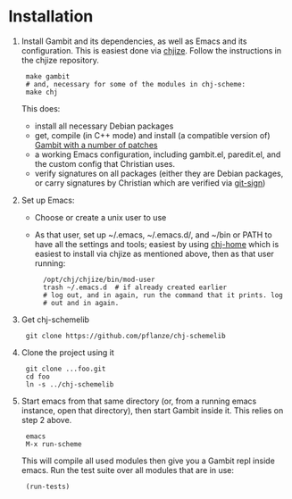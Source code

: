 # Installation

1. Install Gambit and its dependencies, as well as Emacs and its configuration. This is easiest done via [chjize](https://github.com/pflanze/chjize). Follow the instructions in the chjize repository. 

        make gambit
        # and, necessary for some of the modules in chj-scheme:
        make chj

    This does:

    * install all necessary Debian packages
    * get, compile (in C++ mode) and install (a compatible version of) [Gambit with a number of patches](https://github.com/pflanze/gambc)
    * a working Emacs configuration, including gambit.el, paredit.el, and the custom config that Christian uses.
    * verify signatures on all packages (either they are Debian packages, or carry signatures by Christian which are verified via [git-sign](https://github.com/pflanze/git-sign))

2. Set up Emacs:

    * Choose or create a unix user to use
    * As that user, set up ~/.emacs, ~/.emacs.d/, and ~/bin or PATH to have all the settings and tools; easiest by using [chj-home](https://github.com/pflanze/chj-home) which is easiest to install via chjize as mentioned above, then as that user running:
    
            /opt/chj/chjize/bin/mod-user
            trash ~/.emacs.d  # if already created earlier
            # log out, and in again, run the command that it prints. log
            # out and in again.

1. Get chj-schemelib

        git clone https://github.com/pflanze/chj-schemelib
    
1. Clone the project using it

        git clone ...foo.git
        cd foo
        ln -s ../chj-schemelib

1. Start emacs from that same directory (or, from a running emacs instance, open that directory), then start Gambit inside it. This relies on step 2 above.

        emacs
        M-x run-scheme

    This will compile all used modules then give you a Gambit repl inside emacs. Run the test suite over all modules that are in use:
    
        (run-tests)

